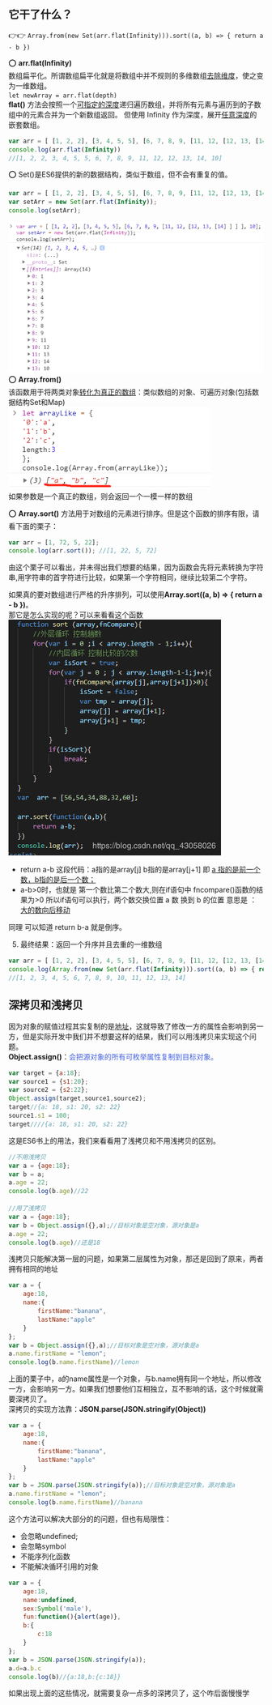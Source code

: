 ## 它干了什么？  
👉👉 `Array.from(new Set(arr.flat(Infinity))).sort((a, b) => { return a - b })`  

⭕ **arr.flat(Infinity)**   
数组扁平化。所谓数组扁平化就是将数组中并不规则的多维数组<u>去除维度</u>，使之变为一维数组。  
`let newArray = arr.flat(depth)`   
**flat()** 方法会按照一个<u>可指定的深度</u>递归遍历数组，并将所有元素与遍历到的子数组中的元素合并为一个新数组返回。 
但使用 Infinity 作为深度，展开<u>任意深度</u>的嵌套数组。
```js
var arr = [ [1, 2, 2], [3, 4, 5, 5], [6, 7, 8, 9, [11, 12, [12, 13, [14] ] ] ], 10];
console.log(arr.flat(Infinity)) 
//[1, 2, 2, 3, 4, 5, 5, 6, 7, 8, 9, 11, 12, 12, 13, 14, 10]
```
⭕  Set()是ES6提供的新的数据结构，类似于数组，但不会有重复的值。  
```js
var arr = [ [1, 2, 2], [3, 4, 5, 5], [6, 7, 8, 9, [11, 12, [12, 13, [14] ] ] ], 10];
var setArr = new Set(arr.flat(Infinity));
console.log(setArr);
```  
![set](../../.vuepress/imgs/interview/es6/set.jpg)  
⭕  **Array.from()**  
该函数用于将两类对象<u>转化为真正的数组</u>：类似数组的对象、可遍历对象(包括数据结构Set和Map)  
![array](../../.vuepress/imgs/interview/es6/array.jpg)  
如果参数是一个真正的数组，则会返回一个一模一样的数组

⭕  **Array.sort()** 方法用于对数组的元素进行排序。但是这个函数的排序有限，请看下面的栗子：
```js
var arr = [1, 72, 5, 22];
console.log(arr.sort()); //[1, 22, 5, 72]
```
由这个栗子可以看出，并未得出我们想要的结果，因为函数会先将元素转换为字符串,用字符串的首字符进行比较，如果第一个字符相同，继续比较第二个字符。   

如果真的要对数组进行严格的升序排列，可以使用**Array.sort((a, b) => { return a - b })**。  
那它是怎么实现的呢？可以来看看这个函数    
![sort](../../.vuepress/imgs/interview/es6/sort.png)   
- return a-b 这段代码：a指的是array[j] b指的是array[j+1] 即 <u>a 指的是前一个数，b指的是后一个数；</u>
- a-b>0时，也就是 第一个数比第二个数大,则在if语句中 fncompare()函数的结果为>0
所以if语句可以执行，两个数交换位置 a 数 换到 b 的位置 意思是 ：<u>大的数向后移动</u>

同理 可以知道 return b-a 就是倒序。

5. 最终结果：返回一个升序并且去重的一维数组
```js
var arr = [ [1, 2, 2], [3, 4, 5, 5], [6, 7, 8, 9, [11, 12, [12, 13, [14] ] ] ], 10];
console.log(Array.from(new Set(arr.flat(Infinity))).sort((a, b) => { return a - b }));
//[1, 2, 3, 4, 5, 6, 7, 8, 9, 10, 11, 12, 13, 14]
```


## 深拷贝和浅拷贝  
因为对象的赋值过程其实复制的是<u>地址</u>，这就导致了修改一方的属性会影响到另一方，但是实际开发中我们并不想要这样的结果，我们可以用浅拷贝来实现这个问题。  
**Object.assign()**：<font color="#425fe">会把源对象的所有可枚举属性复制到目标对象。</font>  
```js
var target = {a:18};
var source1 = {s1:20};
var source2 = {s2:22};
Object.assign(target,source1,source2);
target//{a: 18, s1: 20, s2: 22}
source1.s1 = 100;
target////{a: 18, s1: 20, s2: 22}
```
这是ES6书上的用法，我们来看看用了浅拷贝和不用浅拷贝的区别。  
```js
//不用浅拷贝
var a = {age:18};
var b = a;
a.age = 22;
console.log(b.age)//22

//用了浅拷贝
var a = {age:18};
var b = Object.assign({},a);//目标对象是空对象，源对象是a
a.age = 22;
console.log(b.age)//还是18
```
浅拷贝只能解决第一层的问题，如果第二层属性为对象，那还是回到了原来，两者拥有相同的地址  
```js
var a = {
    age:18,
    name:{
        firstName:"banana",
        lastName:"apple"
    }
};
var b = Object.assign({},a);//目标对象是空对象，源对象是a
a.name.firstName = "lemon";
console.log(b.name.firstName)//lemon
```
上面的栗子中，a的name属性是一个对象，与b.name拥有同一个地址，所以修改一方，会影响另一方。如果我们想要他们互相独立，互不影响的话，这个时候就需要深拷贝了。  
深拷贝的实现方法靠：**JSON.parse(JSON.stringify(Object))**  
```js
var a = {
    age:18,
    name:{
        firstName:"banana",
        lastName:"apple"
    }
};
var b = JSON.parse(JSON.stringify(a));//目标对象是空对象，源对象是a
a.name.firstName = "lemon";
console.log(b.name.firstName)//banana
```
这个方法可以解决大部分的的问题，但也有局限性：  
- 会忽略undefined;
- 会忽略symbol
- 不能序列化函数
- 不能解决循环引用的对象
```js
var a = {
    age:18,
    name:undefined,
    sex:Symbol('male'),
    fun:function(){alert(age)},
    b:{
        c:18
    }
};
var b = JSON.parse(JSON.stringify(a));
a.d=a.b.c
console.log(b)//{a:18,b:{c:18}}
```
如果出现上面的这些情况，就需要复杂一点多的深拷贝了，这个咋后面慢慢学
